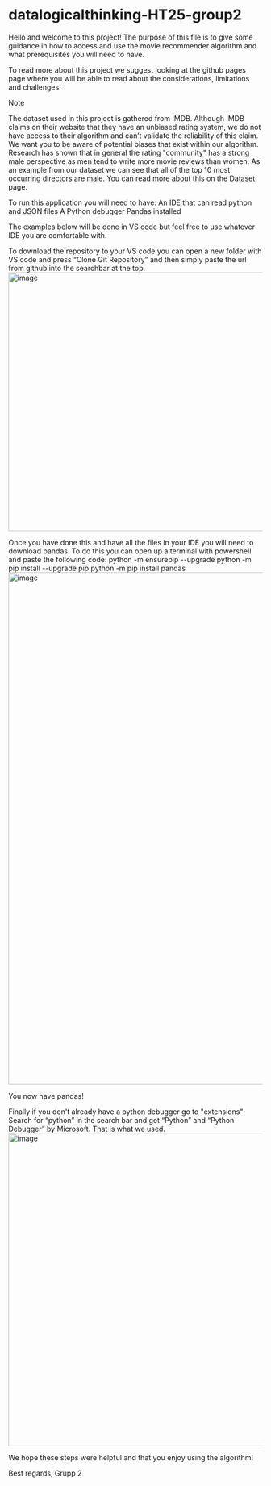 # datalogicalthinking-HT25-group2

Hello and welcome to this project! The purpose of this file is to give some guidance in how to access and use the movie recommender algorithm and what prerequisites you will need to have.

To read more about this project we suggest looking at the github pages page where you will be able to read about the considerations, limitations and challenges.

>[!NOTE]
> The dataset used in this project is gathered from IMDB. Although IMDB claims on their website that they have an unbiased rating system, we do not have access to their algorithm and can’t validate the reliability of this claim. We want you to be aware of potential biases that exist within our algorithm. Research has shown that in general the rating "community" has a strong male perspective as men tend to write more movie reviews than women. As an example from our dataset we can see that all of the top 10 most occurring directors are male. You can read more about this on the Dataset page.
 
To run this application you will need to have:
An IDE that can read python and JSON files
A Python debugger
Pandas installed 

The examples below will be done in VS code but feel free to use whatever IDE you are comfortable with.

To download the repository to your VS code you can open a new folder with VS code and press “Clone Git Repository” and then simply paste the url from github into the searchbar at the top.
<img width="1215" height="513" alt="image" src="https://github.com/user-attachments/assets/afc2b0b3-75dd-44ea-b971-57eed3623704" />

Once you have done this and have all the files in your IDE you will need to download pandas.
To do this you can open up a terminal with powershell and paste the following code:
python -m ensurepip --upgrade python -m pip install --upgrade pip python -m pip install pandas
<img width="1905" height="1016" alt="image" src="https://github.com/user-attachments/assets/4e95a16e-c3b7-4bef-aa1c-6f5b1d0b351e" />

You now have pandas!

Finally if you don't already have a python debugger go to "extensions" 
Search for “python” in the search bar and get “Python” and “Python Debugger” by Microsoft. That is what we used.
<img width="646" height="621" alt="image" src="https://github.com/user-attachments/assets/67382954-4b05-4d24-b6d3-75ca135156b1" />

We hope these steps were helpful and that you enjoy using the algorithm!

Best regards,
Grupp 2
